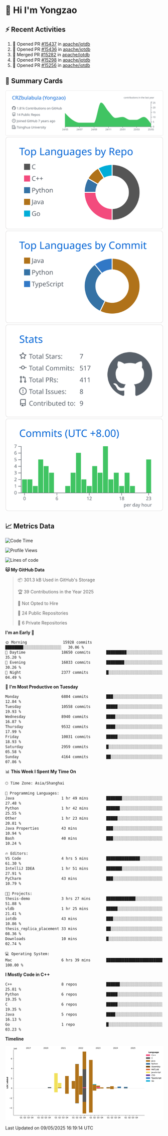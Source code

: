 # 👋 Hi I'm Yongzao

## ⚡ Recent Activities
<!--START_SECTION:activity-->
1. 💪 Opened PR [#15437](https://github.com/apache/iotdb/pull/15437) in [apache/iotdb](https://github.com/apache/iotdb)
2. 💪 Opened PR [#15436](https://github.com/apache/iotdb/pull/15436) in [apache/iotdb](https://github.com/apache/iotdb)
3. 🎉 Merged PR [#15282](https://github.com/apache/iotdb/pull/15282) in [apache/iotdb](https://github.com/apache/iotdb)
4. 💪 Opened PR [#15298](https://github.com/apache/iotdb/pull/15298) in [apache/iotdb](https://github.com/apache/iotdb)
5. 💪 Opened PR [#15256](https://github.com/apache/iotdb/pull/15256) in [apache/iotdb](https://github.com/apache/iotdb)
<!--END_SECTION:activity-->

## 🎑 Summary Cards

[![](https://raw.githubusercontent.com/CRZbulabula/CRZbulabula/main/profile-summary-card-output/github/0-profile-details.svg)](https://github.com/vn7n24fzkq/github-profile-summary-cards)
[![](https://raw.githubusercontent.com/CRZbulabula/CRZbulabula/main/profile-summary-card-output/github/1-repos-per-language.svg)](https://github.com/vn7n24fzkq/github-profile-summary-cards) [![](https://raw.githubusercontent.com/CRZbulabula/CRZbulabula/main/profile-summary-card-output/github/2-most-commit-language.svg)](https://github.com/vn7n24fzkq/github-profile-summary-cards)
[![](https://raw.githubusercontent.com/CRZbulabula/CRZbulabula/main/profile-summary-card-output/github/3-stats.svg)](https://github.com/vn7n24fzkq/github-profile-summary-cards) [![](https://raw.githubusercontent.com/CRZbulabula/CRZbulabula/main/profile-summary-card-output/github/4-productive-time.svg)](https://github.com/vn7n24fzkq/github-profile-summary-cards)

## 📈 Metrics Data

<!--START_SECTION:waka-->
![Code Time](http://img.shields.io/badge/Code%20Time-859%20hrs%2051%20mins-blue)

![Profile Views](http://img.shields.io/badge/Profile%20Views-0-blue)

![Lines of code](https://img.shields.io/badge/From%20Hello%20World%20I%27ve%20Written-31.0%20million%20lines%20of%20code-blue)

**🐱 My GitHub Data** 

> 📦 301.3 kB Used in GitHub's Storage 
 > 
> 🏆 39 Contributions in the Year 2025
 > 
> 🚫 Not Opted to Hire
 > 
> 📜 24 Public Repositories 
 > 
> 🔑 6 Private Repositories 
 > 
**I'm an Early 🐤** 

```text
🌞 Morning                15928 commits       ████████░░░░░░░░░░░░░░░░░   30.06 % 
🌆 Daytime                18650 commits       █████████░░░░░░░░░░░░░░░░   35.20 % 
🌃 Evening                16033 commits       ████████░░░░░░░░░░░░░░░░░   30.26 % 
🌙 Night                  2377 commits        █░░░░░░░░░░░░░░░░░░░░░░░░   04.49 % 
```
📅 **I'm Most Productive on Tuesday** 

```text
Monday                   6804 commits        ███░░░░░░░░░░░░░░░░░░░░░░   12.84 % 
Tuesday                  10558 commits       █████░░░░░░░░░░░░░░░░░░░░   19.93 % 
Wednesday                8940 commits        ████░░░░░░░░░░░░░░░░░░░░░   16.87 % 
Thursday                 9532 commits        ████░░░░░░░░░░░░░░░░░░░░░   17.99 % 
Friday                   10031 commits       █████░░░░░░░░░░░░░░░░░░░░   18.93 % 
Saturday                 2959 commits        █░░░░░░░░░░░░░░░░░░░░░░░░   05.58 % 
Sunday                   4164 commits        ██░░░░░░░░░░░░░░░░░░░░░░░   07.86 % 
```


📊 **This Week I Spent My Time On** 

```text
🕑︎ Time Zone: Asia/Shanghai

💬 Programming Languages: 
Java                     1 hr 49 mins        ███████░░░░░░░░░░░░░░░░░░   27.48 % 
Python                   1 hr 42 mins        ██████░░░░░░░░░░░░░░░░░░░   25.55 % 
Other                    1 hr 23 mins        █████░░░░░░░░░░░░░░░░░░░░   20.81 % 
Java Properties          43 mins             ███░░░░░░░░░░░░░░░░░░░░░░   10.94 % 
Bash                     40 mins             ███░░░░░░░░░░░░░░░░░░░░░░   10.24 % 

🔥 Editors: 
VS Code                  4 hrs 5 mins        ███████████████░░░░░░░░░░   61.30 % 
IntelliJ IDEA            1 hr 51 mins        ███████░░░░░░░░░░░░░░░░░░   27.91 % 
PyCharm                  43 mins             ███░░░░░░░░░░░░░░░░░░░░░░   10.79 % 

🐱‍💻 Projects: 
thesis-demo              3 hrs 27 mins       █████████████░░░░░░░░░░░░   51.88 % 
vldb                     1 hr 25 mins        █████░░░░░░░░░░░░░░░░░░░░   21.41 % 
iotdb                    43 mins             ███░░░░░░░░░░░░░░░░░░░░░░   10.86 % 
thesis_replica_placement 33 mins             ██░░░░░░░░░░░░░░░░░░░░░░░   08.36 % 
Downloads                10 mins             █░░░░░░░░░░░░░░░░░░░░░░░░   02.74 % 

💻 Operating System: 
Mac                      6 hrs 39 mins       █████████████████████████   100.00 % 
```

**I Mostly Code in C++** 

```text
C++                      8 repos             ██████░░░░░░░░░░░░░░░░░░░   25.81 % 
Python                   6 repos             █████░░░░░░░░░░░░░░░░░░░░   19.35 % 
C                        6 repos             █████░░░░░░░░░░░░░░░░░░░░   19.35 % 
Java                     5 repos             ████░░░░░░░░░░░░░░░░░░░░░   16.13 % 
Go                       1 repo              █░░░░░░░░░░░░░░░░░░░░░░░░   03.23 % 
```



**Timeline**

![Lines of Code chart](https://raw.githubusercontent.com/CRZbulabula/CRZbulabula/main/assets/bar_graph.png)


 Last Updated on 09/05/2025 16:19:14 UTC
<!--END_SECTION:waka-->

